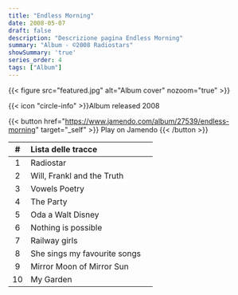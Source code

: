 ```yaml
---
title: "Endless Morning"
date: 2008-05-07
draft: false
description: "Descrizione pagina Endless Morning"
summary: "Album - ©2008 Radiostars"
showSummary: 'true'
series_order: 4
tags: ["Album"]
---
```

<!-- [{{< icon "jamendo" >}}](https://www.jamendo.com/album/27539/endless-morning "Jamendo") -->

<!-- Availabe on [Jamendo](https://www.jamendo.com/album/27539/endless-morning "Jamendo"), Spotify -->


{{< figure
    src="featured.jpg"
    alt="Album cover"
    nozoom="true"
    >}}
    
{{< icon "circle-info" >}}Album released 2008

{{< button href="https://www.jamendo.com/album/27539/endless-morning" target="_self" >}}
Play on Jamendo
{{< /button >}}



<!-- Aggiunto player spotify, ma Privacy Badger lo blocca -->
<!-- {{< spotify type="album" id="5vqILcEeCT0N1DeJBsLrGE" width="100%" height="250" >}} -->



| #     | Lista delle tracce                    |               |
| :---: | :---                                  | :---          |
| 1     | Radiostar                             |               |
| 2     | Will, Frankl and the Truth            |               |
| 3     | Vowels Poetry                         |               |
| 4     | The Party                             |               |
| 5     | Oda a Walt Disney                     |               |
| 6     | Nothing is possible                   |               |
| 7     | Railway girls                         |               |
| 8     | She sings my favourite songs          |               |
| 9     | Mirror Moon of Mirror Sun             |               |
| 10    | My Garden                             |               |
